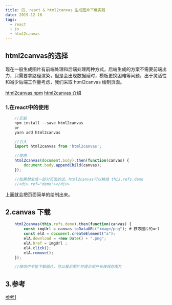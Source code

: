 ```yaml
---
title: 四、react & html2canvas 生成图片下载实践
date: 2019-12-16
tags:
  - react
  - js
  - html2canvas
---
```


## html2canvas的选择

现在一般生成图片有前端处理和后端处理两种方式，后端生成的方案不需要前端出力，只需要拿路径渲染，但是会出现数据延时，模板更换困难等问题，出于灵活性和减少后端工作量考虑，我们采取 html2canvas  绘制页面。

 [html2canvas npm](https://www.npmjs.com/package/html2canvas)
 [html2canvas 介绍](http://html2canvas.hertzen.com/)

 <!-- more -->

### 1.在react中的使用

```javascript
    //安装
    npm install --save html2canvas
    or
    yarn add html2canvas

    //引入
    import html2canvas from 'html2canvas';

    //使用
    html2canvas(document.body).then(function(canvas) {
        document.body.appendChild(canvas);
    });

    //如果想生成一部分页面的话，html2canvas可以换成 this.refs.demo
    //<div ref="demo"></div>
```

上面就会把页面简单的绘制出来。

## 2.canvas 下载

```javascript
    html2canvas(this.refs.demo).then(function(canvas) {
        const imgUrl = canvas.toDataURL("image/png"); # 获取图片的url
        const elA = document.createElement("a");
        elA.download = +new Date() + ".png";
        elA.href = imgUrl ;
        elA.click();
        elA.remove();
    });

    //微信中不能下载图片，可以展示图片并提示用户长按保存图片
```

## 3.参考
 [参考1](https://juejin.im/post/5df2e8ab6fb9a0163770816d)

